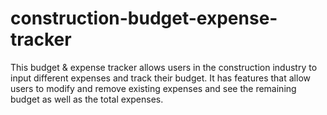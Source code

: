 # construction-budget-expense-tracker
This budget &amp; expense tracker allows users in the construction industry to input different expenses and track their budget. It has features that allow users to modify and remove existing expenses and see the remaining budget as well as the total expenses.
